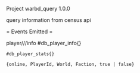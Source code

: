 
Project warbd_query 1.0.0


query information from census api


= Events Emitted =

player/<world>/<faction>/info
    #db_player_info{}
    
    #db_player_stats{}
    
    {online, PlayerId, World, Faction, true | false}
